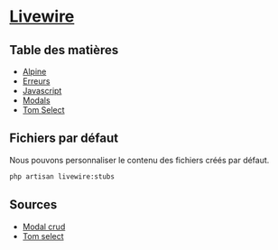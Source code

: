 # [Livewire](../readme.md)

## Table des matières

- [Alpine](alpine.md)
- [Erreurs](errors.md)
- [Javascript](javascript.md)
- [Modals](modal.md)
- [Tom Select](tomselect.md)

## Fichiers par défaut

Nous pouvons personnaliser le contenu des fichiers créés par défaut.

```bash
php artisan livewire:stubs
```

## Sources

* [Modal crud](https://www.youtube.com/watch?v=UNbacpkDqis&list=TLPQMjIwMjIwMjNwLk5OTD0dsw&index=14)
* [Tom select](https://tom-select.js.org/)
